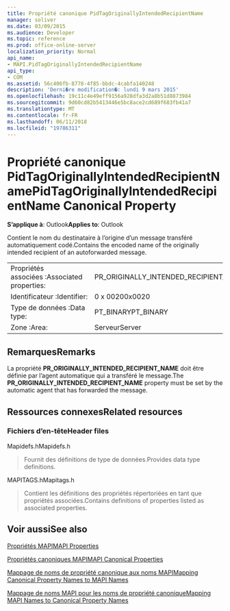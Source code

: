 ```yaml
---
title: Propriété canonique PidTagOriginallyIntendedRecipientName
manager: soliver
ms.date: 03/09/2015
ms.audience: Developer
ms.topic: reference
ms.prod: office-online-server
localization_priority: Normal
api_name:
- MAPI.PidTagOriginallyIntendedRecipientName
api_type:
- COM
ms.assetid: 56c406fb-8778-4f85-bbdc-4cabfa140248
description: 'Derni�re modification�: lundi 9 mars 2015'
ms.openlocfilehash: 19c11c4e49eff9156a928dfa3d2a8b51d8873984
ms.sourcegitcommit: 9d60cd82b5413446e5bc8ace2cd689f683fb41a7
ms.translationtype: MT
ms.contentlocale: fr-FR
ms.lasthandoff: 06/11/2018
ms.locfileid: "19786311"
---
```

# <a name="pidtagoriginallyintendedrecipientname-canonical-property"></a><span data-ttu-id="a3454-103">Propriété canonique PidTagOriginallyIntendedRecipientName</span><span class="sxs-lookup"><span data-stu-id="a3454-103">PidTagOriginallyIntendedRecipientName Canonical Property</span></span>

  
  
<span data-ttu-id="a3454-104">**S’applique à**: Outlook</span><span class="sxs-lookup"><span data-stu-id="a3454-104">**Applies to**: Outlook</span></span> 
  
<span data-ttu-id="a3454-105">Contient le nom du destinataire à l’origine d’un message transféré automatiquement codé.</span><span class="sxs-lookup"><span data-stu-id="a3454-105">Contains the encoded name of the originally intended recipient of an autoforwarded message.</span></span>
  
|||
|:-----|:-----|
|<span data-ttu-id="a3454-106">Propriétés associées :</span><span class="sxs-lookup"><span data-stu-id="a3454-106">Associated properties:</span></span>  <br/> |<span data-ttu-id="a3454-107">PR_ORIGINALLY_INTENDED_RECIPIENT_NAME</span><span class="sxs-lookup"><span data-stu-id="a3454-107">PR_ORIGINALLY_INTENDED_RECIPIENT_NAME</span></span>  <br/> |
|<span data-ttu-id="a3454-108">Identificateur :</span><span class="sxs-lookup"><span data-stu-id="a3454-108">Identifier:</span></span>  <br/> |<span data-ttu-id="a3454-109">0 x 0020</span><span class="sxs-lookup"><span data-stu-id="a3454-109">0x0020</span></span>  <br/> |
|<span data-ttu-id="a3454-110">Type de données :</span><span class="sxs-lookup"><span data-stu-id="a3454-110">Data type:</span></span>  <br/> |<span data-ttu-id="a3454-111">PT_BINARY</span><span class="sxs-lookup"><span data-stu-id="a3454-111">PT_BINARY</span></span>  <br/> |
|<span data-ttu-id="a3454-112">Zone :</span><span class="sxs-lookup"><span data-stu-id="a3454-112">Area:</span></span>  <br/> |<span data-ttu-id="a3454-113">Serveur</span><span class="sxs-lookup"><span data-stu-id="a3454-113">Server</span></span>  <br/> |
   
## <a name="remarks"></a><span data-ttu-id="a3454-114">Remarques</span><span class="sxs-lookup"><span data-stu-id="a3454-114">Remarks</span></span>

<span data-ttu-id="a3454-115">La propriété **PR_ORIGINALLY_INTENDED_RECIPIENT_NAME** doit être définie par l’agent automatique qui a transféré le message.</span><span class="sxs-lookup"><span data-stu-id="a3454-115">The **PR_ORIGINALLY_INTENDED_RECIPIENT_NAME** property must be set by the automatic agent that has forwarded the message.</span></span> 
  
## <a name="related-resources"></a><span data-ttu-id="a3454-116">Ressources connexes</span><span class="sxs-lookup"><span data-stu-id="a3454-116">Related resources</span></span>

### <a name="header-files"></a><span data-ttu-id="a3454-117">Fichiers d’en-tête</span><span class="sxs-lookup"><span data-stu-id="a3454-117">Header files</span></span>

<span data-ttu-id="a3454-118">Mapidefs.h</span><span class="sxs-lookup"><span data-stu-id="a3454-118">Mapidefs.h</span></span>
  
> <span data-ttu-id="a3454-119">Fournit des définitions de type de données.</span><span class="sxs-lookup"><span data-stu-id="a3454-119">Provides data type definitions.</span></span>
    
<span data-ttu-id="a3454-120">MAPITAGS.h</span><span class="sxs-lookup"><span data-stu-id="a3454-120">Mapitags.h</span></span>
  
> <span data-ttu-id="a3454-121">Contient les définitions des propriétés répertoriées en tant que propriétés associées.</span><span class="sxs-lookup"><span data-stu-id="a3454-121">Contains definitions of properties listed as associated properties.</span></span>
    
## <a name="see-also"></a><span data-ttu-id="a3454-122">Voir aussi</span><span class="sxs-lookup"><span data-stu-id="a3454-122">See also</span></span>



[<span data-ttu-id="a3454-123">Propriétés MAPI</span><span class="sxs-lookup"><span data-stu-id="a3454-123">MAPI Properties</span></span>](mapi-properties.md)
  
[<span data-ttu-id="a3454-124">Propriétés canoniques MAPI</span><span class="sxs-lookup"><span data-stu-id="a3454-124">MAPI Canonical Properties</span></span>](mapi-canonical-properties.md)
  
[<span data-ttu-id="a3454-125">Mappage de noms de propriété canonique aux noms MAPI</span><span class="sxs-lookup"><span data-stu-id="a3454-125">Mapping Canonical Property Names to MAPI Names</span></span>](mapping-canonical-property-names-to-mapi-names.md)
  
[<span data-ttu-id="a3454-126">Mappage de noms MAPI pour les noms de propriété canonique</span><span class="sxs-lookup"><span data-stu-id="a3454-126">Mapping MAPI Names to Canonical Property Names</span></span>](mapping-mapi-names-to-canonical-property-names.md)

